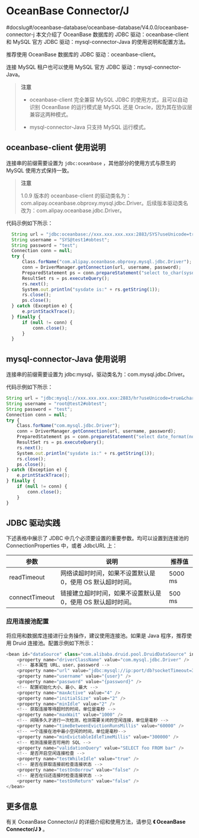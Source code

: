 # OceanBase Connector/J
#docslug#/oceanbase-database/oceanbase-database/V4.0.0/oceanbase-connector-j
本文介绍了 OceanBase 数据库的 JDBC 驱动：oceanbase-client 和 MySQL 官方 JDBC 驱动：mysql-connector-Java 的使用说明和配置方法。

推荐使用 OceanBase 数据库的 JDBC 驱动：oceanbase-client。

连接 MySQL 租户也可以使用 MySQL 官方 JDBC 驱动：mysql-connector-Java。

>**注意**
>
>* oceanbase-client 完全兼容 MySQL JDBC 的使用方式，且可以自动识别 OceanBase 的运行模式是 MySQL 还是 Oracle，因为其在协议层兼容这两种模式。
>
>* mysql-connector-Java 只支持 MySQL 运行模式。

## oceanbase-client 使用说明

连接串的前缀需要设置为 `jdbc:oceanbase` ，其他部分的使用方式与原生的 MySQL 使用方式保持一致。

>**注意**
>
>1.0.9 版本的 oceanbase-client 的驱动类名为：com.alipay.oceanbase.obproxy.mysql.jdbc.Driver。后续版本驱动类名改为：com.alipay.oceanbase.jdbc.Driver。

代码示例如下所示：

```javascript
  String url = "jdbc:oceanbase://xxx.xxx.xxx.xxx:2883/SYS?useUnicode=true&characterEncoding=utf-8";              //IP地址:OBProxy端口号/数据库名
  String username = "SYS@test1#obtest";                                                                          //用户名@租户名#集群名称
  String password = "test";                                                                                      //密码
  Connection conn = null;                                                                                         
  try {                                                                                                           
      Class.forName("com.alipay.oceanbase.obproxy.mysql.jdbc.Driver");                                             //驱动类名
      conn = DriverManager.getConnection(url, username, password);
      PreparedStatement ps = conn.prepareStatement("select to_char(sysdate,'yyyy-MM-dd HH24:mi:ss') from dual;");
      ResultSet rs = ps.executeQuery();
      rs.next();
      System.out.println("sysdate is:" + rs.getString(1));
      rs.close();
      ps.close();
  } catch (Exception e) {
      e.printStackTrace();
  } finally {
      if (null != conn) {
          conn.close();
      }
  }
```

## mysql-connector-Java 使用说明

连接串的前缀需要设置为 jdbc:mysql，驱动类名为：com.mysql.jdbc.Driver。

代码示例如下所示：

```javascript
String url = "jdbc:mysql://xxx.xxx.xxx.xxx:2883/hr?useUnicode=true&characterEncoding=utf-8";                    //IP地址:OBProxy端口号/数据库名
String username = "root@test2#obtest";                                                                          //用户名@租户名#集群名称
String password = "test";                                                                                       //密码
Connection conn = null;
try {
    Class.forName("com.mysql.jdbc.Driver");                                                                       //驱动类名
    conn = DriverManager.getConnection(url, username, password);
    PreparedStatement ps = conn.prepareStatement("select date_format(now(),'%Y-%m-%d %H:%i:%s');");
    ResultSet rs = ps.executeQuery();
    rs.next();
    System.out.println("sysdate is:" + rs.getString(1));
    rs.close();
    ps.close();
} catch (Exception e) {
    e.printStackTrace();
} finally {
    if (null != conn) {
        conn.close();
    }
}
```

## JDBC 驱动实践

下述表格中展示了 JDBC 中几个必须要设置的重要参数。均可以设置到连接池的 ConnectionProperties 中，或者 JdbcURL 上：

|     **参数**     |              **说明**               | **推荐值** |
|----------------|-----------------------------------|---------|
| readTimeout    | 网络读超时时间，如果不设置默认是 0，使用 OS 默认超时时间。  | 5000 ms |
| connectTimeout | 链接建立超时时间，如果不设置默认是 0，使用 OS 默认超时时间。 | 500 ms  |

### 应用连接池配置

将应用和数据库连接进行业务操作，建议使用连接池。如果是 Java 程序，推荐使用 Druid 连接池。配置示例如下所示：

```javascript
<bean id="dataSource" class="com.alibaba.druid.pool.DruidDataSource" init-method="init" destroy-method="close">
    <property name="driverClassName" value="com.mysql.jdbc.Driver" />
    <!-- 基本属性 URL、user、password -->
    <property name="url" value="jdbc:mysql://ip:port/db?socketTimeout=30000&amp;connectTimeout=3000" />
    <property name="username" value="{user}" />
    <property name="password" value="{password}" />
    <!-- 配置初始化大小、最小、最大 -->
    <property name="maxActive" value="4" />                                                                       //initialSize/minIdle/maxActive视业务规模设置
    <property name="initialSize" value="2" />
    <property name="minIdle" value="2" />
    <!-- 获取连接等待超时的时间，单位是毫秒 -->
    <property name="maxWait" value="1000" />
    <!-- 间隔多久才进行一次检测，检测需要关闭的空闲连接，单位是毫秒 -->
    <property name="timeBetweenEvictionRunsMillis" value="60000" />
    <!-- 一个连接在池中最小空闲的时间，单位是毫秒-->
    <property name="minEvictableIdleTimeMillis" value="300000" />
    <!-- 检测连接是否可用的 SQL -->
    <property name="validationQuery" value="SELECT foo FROM bar" />                                               //找真实的、记录少的业务表用作查询探测语句
    <!-- 是否开启空闲连接检查 -->
    <property name="testWhileIdle" value="true" />
    <!-- 是否在获取连接前检查连接状态 -->
    <property name="testOnBorrow" value="false" />
    <!-- 是否在归还连接时检查连接状态 -->
    <property name="testOnReturn" value="false" />
</bean>
```

## 更多信息

有关 OceanBase Connector/J 的详细介绍和使用方法，请参见 **《 OceanBase Connector/J 》** 。
